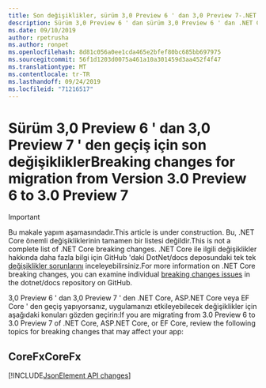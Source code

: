 ```yaml
---
title: Son değişiklikler, sürüm 3,0 Preview 6 ' dan 3,0 Preview 7-.NET Core
description: Sürüm 3,0 Preview 6 ' dan sürüm 3,0 Preview 6 ' dan .NET Core, ASP.NET Core ve EF Core arasındaki son değişiklikleri listeler.
ms.date: 09/10/2019
author: rpetrusha
ms.author: ronpet
ms.openlocfilehash: 8d81c056a0ee1cda465e2bfef80bc685bb697975
ms.sourcegitcommit: 56f1d1203d0075a461a10a301459d3aa452f4f47
ms.translationtype: MT
ms.contentlocale: tr-TR
ms.lasthandoff: 09/24/2019
ms.locfileid: "71216517"
---
```

# <a name="breaking-changes-for-migration-from-version-30-preview-6-to-30-preview-7"></a><span data-ttu-id="a36b9-103">Sürüm 3,0 Preview 6 ' dan 3,0 Preview 7 ' den geçiş için son değişiklikler</span><span class="sxs-lookup"><span data-stu-id="a36b9-103">Breaking changes for migration from Version 3.0 Preview 6 to 3.0 Preview 7</span></span>

> [!IMPORTANT]
> <span data-ttu-id="a36b9-104">Bu makale yapım aşamasındadır.</span><span class="sxs-lookup"><span data-stu-id="a36b9-104">This article is under construction.</span></span> <span data-ttu-id="a36b9-105">Bu, .NET Core önemli değişikliklerinin tamamen bir listesi değildir.</span><span class="sxs-lookup"><span data-stu-id="a36b9-105">This is not a complete list of .NET Core breaking changes.</span></span> <span data-ttu-id="a36b9-106">.NET Core ile ilgili değişiklikler hakkında daha fazla bilgi için GitHub 'daki DotNet/docs deposundaki tek tek [değişiklikler sorunlarını](https://github.com/dotnet/docs/issues?q=is%3Aissue+is%3Aopen+label%3Abreaking-change) inceleyebilirsiniz.</span><span class="sxs-lookup"><span data-stu-id="a36b9-106">For more information on .NET Core breaking changes, you can examine individual [breaking changes issues](https://github.com/dotnet/docs/issues?q=is%3Aissue+is%3Aopen+label%3Abreaking-change) in the dotnet/docs repository on GitHub.</span></span>

<span data-ttu-id="a36b9-107">3,0 Preview 6 ' dan 3,0 Preview 7 ' den .NET Core, ASP.NET Core veya EF Core ' den geçiş yapıyorsanız, uygulamanızı etkileyebilecek değişiklikler için aşağıdaki konuları gözden geçirin:</span><span class="sxs-lookup"><span data-stu-id="a36b9-107">If you are migrating from 3.0 Preview 6 to 3.0 Preview 7 of .NET Core, ASP.NET Core, or EF Core, review the following topics for breaking changes that may affect your app:</span></span>

## <a name="corefx"></a><span data-ttu-id="a36b9-108">CoreFx</span><span class="sxs-lookup"><span data-stu-id="a36b9-108">CoreFx</span></span>

[!INCLUDE[JsonElement API changes](~/includes/core-changes/corefx/jsonelement-api-changes.md)]
